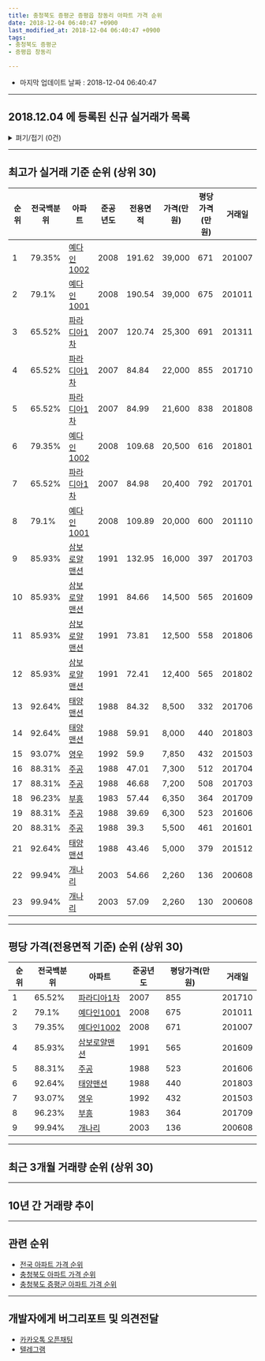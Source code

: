 ```yaml
---
title: 충청북도 증평군 증평읍 창동리 아파트 가격 순위
date: 2018-12-04 06:40:47 +0900
last_modified_at: 2018-12-04 06:40:47 +0900
tags:
- 충청북도 증평군
- 증평읍 창동리

---
```


* 마지막 업데이트 날짜 : 2018-12-04 06:40:47

---

## 2018.12.04 에 등록된 신규 실거래가 목록

<details>
<summary>펴기/접기 (0건)</summary>
<div markdown="1">

|아파트|전국백분위|준공년도|전용면적|가격(만원)|평당가격(만원)|거래일|
|---|---|---|---|---|---|---|
|없음|||||||


</div>
</details>

---

## 최고가 실거래 기준 순위 (상위 30)


|순위|전국백분위|아파트|준공년도|전용면적|가격(만원)|평당가격(만원)|거래일|
|---|---|---|---|---|---|---|---|
|1|79.35%|[예다인1002](https://search.naver.com/search.naver?query=%EC%B6%A9%EC%B2%AD%EB%B6%81%EB%8F%84+%EC%A6%9D%ED%8F%89%EA%B5%B0+%EC%A6%9D%ED%8F%89%EC%9D%8D+%EC%B0%BD%EB%8F%99%EB%A6%AC+%EC%98%88%EB%8B%A4%EC%9D%B81002)|2008|191.62|39,000|671|201007|
|2|79.1%|[예다인1001](https://search.naver.com/search.naver?query=%EC%B6%A9%EC%B2%AD%EB%B6%81%EB%8F%84+%EC%A6%9D%ED%8F%89%EA%B5%B0+%EC%A6%9D%ED%8F%89%EC%9D%8D+%EC%B0%BD%EB%8F%99%EB%A6%AC+%EC%98%88%EB%8B%A4%EC%9D%B81001)|2008|190.54|39,000|675|201011|
|3|65.52%|[파라디아1차](https://search.naver.com/search.naver?query=%EC%B6%A9%EC%B2%AD%EB%B6%81%EB%8F%84+%EC%A6%9D%ED%8F%89%EA%B5%B0+%EC%A6%9D%ED%8F%89%EC%9D%8D+%EC%B0%BD%EB%8F%99%EB%A6%AC+%ED%8C%8C%EB%9D%BC%EB%94%94%EC%95%841%EC%B0%A8)|2007|120.74|25,300|691|201311|
|4|65.52%|[파라디아1차](https://search.naver.com/search.naver?query=%EC%B6%A9%EC%B2%AD%EB%B6%81%EB%8F%84+%EC%A6%9D%ED%8F%89%EA%B5%B0+%EC%A6%9D%ED%8F%89%EC%9D%8D+%EC%B0%BD%EB%8F%99%EB%A6%AC+%ED%8C%8C%EB%9D%BC%EB%94%94%EC%95%841%EC%B0%A8)|2007|84.84|22,000|855|201710|
|5|65.52%|[파라디아1차](https://search.naver.com/search.naver?query=%EC%B6%A9%EC%B2%AD%EB%B6%81%EB%8F%84+%EC%A6%9D%ED%8F%89%EA%B5%B0+%EC%A6%9D%ED%8F%89%EC%9D%8D+%EC%B0%BD%EB%8F%99%EB%A6%AC+%ED%8C%8C%EB%9D%BC%EB%94%94%EC%95%841%EC%B0%A8)|2007|84.99|21,600|838|201808|
|6|79.35%|[예다인1002](https://search.naver.com/search.naver?query=%EC%B6%A9%EC%B2%AD%EB%B6%81%EB%8F%84+%EC%A6%9D%ED%8F%89%EA%B5%B0+%EC%A6%9D%ED%8F%89%EC%9D%8D+%EC%B0%BD%EB%8F%99%EB%A6%AC+%EC%98%88%EB%8B%A4%EC%9D%B81002)|2008|109.68|20,500|616|201801|
|7|65.52%|[파라디아1차](https://search.naver.com/search.naver?query=%EC%B6%A9%EC%B2%AD%EB%B6%81%EB%8F%84+%EC%A6%9D%ED%8F%89%EA%B5%B0+%EC%A6%9D%ED%8F%89%EC%9D%8D+%EC%B0%BD%EB%8F%99%EB%A6%AC+%ED%8C%8C%EB%9D%BC%EB%94%94%EC%95%841%EC%B0%A8)|2007|84.98|20,400|792|201701|
|8|79.1%|[예다인1001](https://search.naver.com/search.naver?query=%EC%B6%A9%EC%B2%AD%EB%B6%81%EB%8F%84+%EC%A6%9D%ED%8F%89%EA%B5%B0+%EC%A6%9D%ED%8F%89%EC%9D%8D+%EC%B0%BD%EB%8F%99%EB%A6%AC+%EC%98%88%EB%8B%A4%EC%9D%B81001)|2008|109.89|20,000|600|201110|
|9|85.93%|[삼보로얄맨션](https://search.naver.com/search.naver?query=%EC%B6%A9%EC%B2%AD%EB%B6%81%EB%8F%84+%EC%A6%9D%ED%8F%89%EA%B5%B0+%EC%A6%9D%ED%8F%89%EC%9D%8D+%EC%B0%BD%EB%8F%99%EB%A6%AC+%EC%82%BC%EB%B3%B4%EB%A1%9C%EC%96%84%EB%A7%A8%EC%85%98)|1991|132.95|16,000|397|201703|
|10|85.93%|[삼보로얄맨션](https://search.naver.com/search.naver?query=%EC%B6%A9%EC%B2%AD%EB%B6%81%EB%8F%84+%EC%A6%9D%ED%8F%89%EA%B5%B0+%EC%A6%9D%ED%8F%89%EC%9D%8D+%EC%B0%BD%EB%8F%99%EB%A6%AC+%EC%82%BC%EB%B3%B4%EB%A1%9C%EC%96%84%EB%A7%A8%EC%85%98)|1991|84.66|14,500|565|201609|
|11|85.93%|[삼보로얄맨션](https://search.naver.com/search.naver?query=%EC%B6%A9%EC%B2%AD%EB%B6%81%EB%8F%84+%EC%A6%9D%ED%8F%89%EA%B5%B0+%EC%A6%9D%ED%8F%89%EC%9D%8D+%EC%B0%BD%EB%8F%99%EB%A6%AC+%EC%82%BC%EB%B3%B4%EB%A1%9C%EC%96%84%EB%A7%A8%EC%85%98)|1991|73.81|12,500|558|201806|
|12|85.93%|[삼보로얄맨션](https://search.naver.com/search.naver?query=%EC%B6%A9%EC%B2%AD%EB%B6%81%EB%8F%84+%EC%A6%9D%ED%8F%89%EA%B5%B0+%EC%A6%9D%ED%8F%89%EC%9D%8D+%EC%B0%BD%EB%8F%99%EB%A6%AC+%EC%82%BC%EB%B3%B4%EB%A1%9C%EC%96%84%EB%A7%A8%EC%85%98)|1991|72.41|12,400|565|201802|
|13|92.64%|[태양맨션](https://search.naver.com/search.naver?query=%EC%B6%A9%EC%B2%AD%EB%B6%81%EB%8F%84+%EC%A6%9D%ED%8F%89%EA%B5%B0+%EC%A6%9D%ED%8F%89%EC%9D%8D+%EC%B0%BD%EB%8F%99%EB%A6%AC+%ED%83%9C%EC%96%91%EB%A7%A8%EC%85%98)|1988|84.32|8,500|332|201706|
|14|92.64%|[태양맨션](https://search.naver.com/search.naver?query=%EC%B6%A9%EC%B2%AD%EB%B6%81%EB%8F%84+%EC%A6%9D%ED%8F%89%EA%B5%B0+%EC%A6%9D%ED%8F%89%EC%9D%8D+%EC%B0%BD%EB%8F%99%EB%A6%AC+%ED%83%9C%EC%96%91%EB%A7%A8%EC%85%98)|1988|59.91|8,000|440|201803|
|15|93.07%|[영우](https://search.naver.com/search.naver?query=%EC%B6%A9%EC%B2%AD%EB%B6%81%EB%8F%84+%EC%A6%9D%ED%8F%89%EA%B5%B0+%EC%A6%9D%ED%8F%89%EC%9D%8D+%EC%B0%BD%EB%8F%99%EB%A6%AC+%EC%98%81%EC%9A%B0)|1992|59.9|7,850|432|201503|
|16|88.31%|[주공](https://search.naver.com/search.naver?query=%EC%B6%A9%EC%B2%AD%EB%B6%81%EB%8F%84+%EC%A6%9D%ED%8F%89%EA%B5%B0+%EC%A6%9D%ED%8F%89%EC%9D%8D+%EC%B0%BD%EB%8F%99%EB%A6%AC+%EC%A3%BC%EA%B3%B5)|1988|47.01|7,300|512|201704|
|17|88.31%|[주공](https://search.naver.com/search.naver?query=%EC%B6%A9%EC%B2%AD%EB%B6%81%EB%8F%84+%EC%A6%9D%ED%8F%89%EA%B5%B0+%EC%A6%9D%ED%8F%89%EC%9D%8D+%EC%B0%BD%EB%8F%99%EB%A6%AC+%EC%A3%BC%EA%B3%B5)|1988|46.68|7,200|508|201703|
|18|96.23%|[부흥](https://search.naver.com/search.naver?query=%EC%B6%A9%EC%B2%AD%EB%B6%81%EB%8F%84+%EC%A6%9D%ED%8F%89%EA%B5%B0+%EC%A6%9D%ED%8F%89%EC%9D%8D+%EC%B0%BD%EB%8F%99%EB%A6%AC+%EB%B6%80%ED%9D%A5)|1983|57.44|6,350|364|201709|
|19|88.31%|[주공](https://search.naver.com/search.naver?query=%EC%B6%A9%EC%B2%AD%EB%B6%81%EB%8F%84+%EC%A6%9D%ED%8F%89%EA%B5%B0+%EC%A6%9D%ED%8F%89%EC%9D%8D+%EC%B0%BD%EB%8F%99%EB%A6%AC+%EC%A3%BC%EA%B3%B5)|1988|39.69|6,300|523|201606|
|20|88.31%|[주공](https://search.naver.com/search.naver?query=%EC%B6%A9%EC%B2%AD%EB%B6%81%EB%8F%84+%EC%A6%9D%ED%8F%89%EA%B5%B0+%EC%A6%9D%ED%8F%89%EC%9D%8D+%EC%B0%BD%EB%8F%99%EB%A6%AC+%EC%A3%BC%EA%B3%B5)|1988|39.3|5,500|461|201601|
|21|92.64%|[태양맨션](https://search.naver.com/search.naver?query=%EC%B6%A9%EC%B2%AD%EB%B6%81%EB%8F%84+%EC%A6%9D%ED%8F%89%EA%B5%B0+%EC%A6%9D%ED%8F%89%EC%9D%8D+%EC%B0%BD%EB%8F%99%EB%A6%AC+%ED%83%9C%EC%96%91%EB%A7%A8%EC%85%98)|1988|43.46|5,000|379|201512|
|22|99.94%|[개나리](https://search.naver.com/search.naver?query=%EC%B6%A9%EC%B2%AD%EB%B6%81%EB%8F%84+%EC%A6%9D%ED%8F%89%EA%B5%B0+%EC%A6%9D%ED%8F%89%EC%9D%8D+%EC%B0%BD%EB%8F%99%EB%A6%AC+%EA%B0%9C%EB%82%98%EB%A6%AC)|2003|54.66|2,260|136|200608|
|23|99.94%|[개나리](https://search.naver.com/search.naver?query=%EC%B6%A9%EC%B2%AD%EB%B6%81%EB%8F%84+%EC%A6%9D%ED%8F%89%EA%B5%B0+%EC%A6%9D%ED%8F%89%EC%9D%8D+%EC%B0%BD%EB%8F%99%EB%A6%AC+%EA%B0%9C%EB%82%98%EB%A6%AC)|2003|57.09|2,260|130|200608|


---

## 평당 가격(전용면적 기준) 순위 (상위 30)


|순위|전국백분위|아파트|준공년도|평당가격(만원)|거래일|
|---|---|---|---|---|---|
|1|65.52%|[파라디아1차](https://search.naver.com/search.naver?query=%EC%B6%A9%EC%B2%AD%EB%B6%81%EB%8F%84+%EC%A6%9D%ED%8F%89%EA%B5%B0+%EC%A6%9D%ED%8F%89%EC%9D%8D+%EC%B0%BD%EB%8F%99%EB%A6%AC+%ED%8C%8C%EB%9D%BC%EB%94%94%EC%95%841%EC%B0%A8)|2007|855|201710|
|2|79.1%|[예다인1001](https://search.naver.com/search.naver?query=%EC%B6%A9%EC%B2%AD%EB%B6%81%EB%8F%84+%EC%A6%9D%ED%8F%89%EA%B5%B0+%EC%A6%9D%ED%8F%89%EC%9D%8D+%EC%B0%BD%EB%8F%99%EB%A6%AC+%EC%98%88%EB%8B%A4%EC%9D%B81001)|2008|675|201011|
|3|79.35%|[예다인1002](https://search.naver.com/search.naver?query=%EC%B6%A9%EC%B2%AD%EB%B6%81%EB%8F%84+%EC%A6%9D%ED%8F%89%EA%B5%B0+%EC%A6%9D%ED%8F%89%EC%9D%8D+%EC%B0%BD%EB%8F%99%EB%A6%AC+%EC%98%88%EB%8B%A4%EC%9D%B81002)|2008|671|201007|
|4|85.93%|[삼보로얄맨션](https://search.naver.com/search.naver?query=%EC%B6%A9%EC%B2%AD%EB%B6%81%EB%8F%84+%EC%A6%9D%ED%8F%89%EA%B5%B0+%EC%A6%9D%ED%8F%89%EC%9D%8D+%EC%B0%BD%EB%8F%99%EB%A6%AC+%EC%82%BC%EB%B3%B4%EB%A1%9C%EC%96%84%EB%A7%A8%EC%85%98)|1991|565|201609|
|5|88.31%|[주공](https://search.naver.com/search.naver?query=%EC%B6%A9%EC%B2%AD%EB%B6%81%EB%8F%84+%EC%A6%9D%ED%8F%89%EA%B5%B0+%EC%A6%9D%ED%8F%89%EC%9D%8D+%EC%B0%BD%EB%8F%99%EB%A6%AC+%EC%A3%BC%EA%B3%B5)|1988|523|201606|
|6|92.64%|[태양맨션](https://search.naver.com/search.naver?query=%EC%B6%A9%EC%B2%AD%EB%B6%81%EB%8F%84+%EC%A6%9D%ED%8F%89%EA%B5%B0+%EC%A6%9D%ED%8F%89%EC%9D%8D+%EC%B0%BD%EB%8F%99%EB%A6%AC+%ED%83%9C%EC%96%91%EB%A7%A8%EC%85%98)|1988|440|201803|
|7|93.07%|[영우](https://search.naver.com/search.naver?query=%EC%B6%A9%EC%B2%AD%EB%B6%81%EB%8F%84+%EC%A6%9D%ED%8F%89%EA%B5%B0+%EC%A6%9D%ED%8F%89%EC%9D%8D+%EC%B0%BD%EB%8F%99%EB%A6%AC+%EC%98%81%EC%9A%B0)|1992|432|201503|
|8|96.23%|[부흥](https://search.naver.com/search.naver?query=%EC%B6%A9%EC%B2%AD%EB%B6%81%EB%8F%84+%EC%A6%9D%ED%8F%89%EA%B5%B0+%EC%A6%9D%ED%8F%89%EC%9D%8D+%EC%B0%BD%EB%8F%99%EB%A6%AC+%EB%B6%80%ED%9D%A5)|1983|364|201709|
|9|99.94%|[개나리](https://search.naver.com/search.naver?query=%EC%B6%A9%EC%B2%AD%EB%B6%81%EB%8F%84+%EC%A6%9D%ED%8F%89%EA%B5%B0+%EC%A6%9D%ED%8F%89%EC%9D%8D+%EC%B0%BD%EB%8F%99%EB%A6%AC+%EA%B0%9C%EB%82%98%EB%A6%AC)|2003|136|200608|


---

## 최근 3개월 거래량 순위 (상위 30)


<div style="width:100%;">
    <canvas id="deal_count_ranking" height="250"></canvas>
</div>


<script>
new Chart(document.getElementById("deal_count_ranking"), {
    type: 'horizontalBar',
    data: {
        labels: ['태양맨션', '파라디아1차', '영우', '삼보로얄맨션', '부흥'],
        datasets: [{
            label: '실거래 수',
            data: [2, 2, 1, 1, 1],
            borderColor: "rgba(255, 0, 128, 1)",
            backgroundColor: "rgba(255, 0, 128, 0.5)",
            fill: false,
        }]
    },
    options: {
        responsive: true,
        title: {
            display: true,
            text: '최근 3개월 거래량 순위'
        },
        tooltips: {
            mode: 'index',
            intersect: false,
            callbacks: {
                title: function(tooltipItems, data) {
                    return "실거래 수:";
                },
                label: function(tooltipItem, data) {
                    return data.labels[tooltipItem.index] + ": " + tooltipItem.xLabel;
                }
            }
        },
        hover: {
            mode: 'nearest',
            intersect: true
        },
        scales: {
            xAxes: [{
                display: true,
                scaleLabel: {
                    display: true,
                    labelString: '실거래 수'
                },
                ticks: {
                    suggestedMin: 0,
                }
            }],
            yAxes: [{
                display: true,
                ticks: {
                    autoSkip: false,
                    callback: function(value, index, values) {
                        if (value.length > 15)
                            return value.substr(0, 13) + "...";
                        else
                            return value;
                    }
                },
                scaleLabel: {
                    display: false,
                }
            }]
        }
    }
});

</script>


---

## 10년 간 거래량 추이


<div style="width:100%;">
    <canvas id="deal_progress" height="250"></canvas>
</div>

<script>
new Chart(document.getElementById("deal_progress"), {
    type: 'line',
    data: {
        labels: ['200812','200901','200902','200903','200904','200905','200906','200907','200908','200909','200910','200911','200912','201001','201002','201003','201004','201005','201006','201007','201008','201009','201010','201011','201012','201101','201102','201103','201104','201105','201106','201107','201108','201109','201110','201111','201112','201201','201202','201203','201204','201205','201206','201207','201208','201209','201210','201211','201212','201301','201302','201303','201304','201305','201306','201307','201308','201309','201310','201311','201312','201401','201402','201403','201404','201405','201406','201407','201408','201409','201410','201411','201412','201501','201502','201503','201504','201505','201506','201507','201508','201509','201510','201511','201512','201601','201602','201603','201604','201605','201606','201607','201608','201609','201610','201611','201612','201701','201702','201703','201704','201705','201706','201707','201708','201709','201710','201711','201712','201801','201802','201803','201804','201805','201806','201807','201808','201809','201810','201811','201812'],
        datasets: [{
            label: '실거래 수',
            pointRadius: 1,
            data: [11, 10, 9, 13, 8, 9, 20, 17, 17, 16, 17, 11, 9, 9, 11, 14, 7, 14, 15, 11, 16, 15, 10, 8, 2, 12, 9, 9, 13, 8, 9, 16, 15, 9, 20, 11, 7, 3, 8, 13, 6, 8, 8, 4, 7, 6, 11, 13, 3, 7, 7, 10, 12, 8, 11, 5, 4, 4, 5, 8, 5, 5, 6, 9, 8, 9, 9, 5, 8, 4, 10, 8, 6, 11, 3, 14, 17, 12, 7, 13, 6, 5, 8, 8, 5, 10, 10, 13, 7, 9, 6, 3, 8, 15, 14, 6, 5, 6, 9, 7, 7, 5, 5, 5, 3, 4, 4, 6, 9, 9, 4, 7, 3, 4, 4, 4, 6, 5, 5, 2, 0],
            borderColor: "rgba(255, 201, 14, 1)",
            backgroundColor: "rgba(255, 201, 14, 0.5)",
            fill: true,
        }]
    },
    options: {
        responsive: true,
        title: {
            display: true,
            text: '10년간 거래량 추이'
        },
        tooltips: {
            mode: 'index',
            intersect: false,
        },
        hover: {
            mode: 'nearest',
            intersect: true
        },
        scales: {
            xAxes: [{
                display: true,
                scaleLabel: {
                    display: true,
                    labelString: '년/월'
                }
            }],
            yAxes: [{
                display: true,
                ticks: {
                    suggestedMin: 0,
                },
                scaleLabel: {
                    display: true,
                    labelString: '실거래 수'
                }
            }]
        }
    }
});

</script>


---

## 관련 순위

- [전국 아파트 가격 순위](https://inasie.github.io/apt-ranking/전국)
- [충청북도 아파트 가격 순위](https://inasie.github.io/apt-ranking/충청북도)
- [충청북도 증평군 아파트 가격 순위](https://inasie.github.io/apt-ranking/충청북도-증평군)


---

## 개발자에게 버그리포트 및 의견전달

- [카카오톡 오픈채팅](https://open.kakao.com/o/gLJUAP4)
- [텔레그램](https://t.me/inasie)

